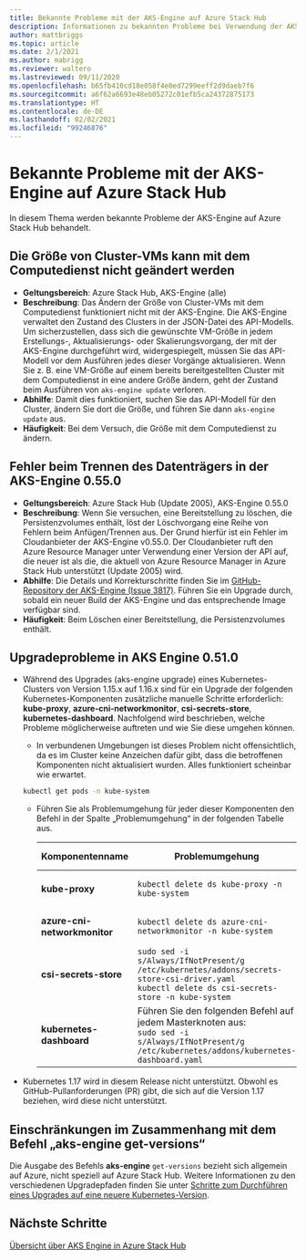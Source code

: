 ```yaml
---
title: Bekannte Probleme mit der AKS-Engine auf Azure Stack Hub
description: Informationen zu bekannten Probleme bei Verwendung der AKS-Engine auf Azure Stack Hub
author: mattbriggs
ms.topic: article
ms.date: 2/1/2021
ms.author: mabrigg
ms.reviewer: waltero
ms.lastreviewed: 09/11/2020
ms.openlocfilehash: b65fb410cd18e058f4e0ed7299eeff2d9daeb7f6
ms.sourcegitcommit: a6f62a6693e48eb05272c01efb5ca24372875173
ms.translationtype: HT
ms.contentlocale: de-DE
ms.lasthandoff: 02/02/2021
ms.locfileid: "99246876"
---
```

# <a name="known-issues-with-the-aks-engine-on-azure-stack-hub"></a>Bekannte Probleme mit der AKS-Engine auf Azure Stack Hub

In diesem Thema werden bekannte Probleme der AKS-Engine auf Azure Stack Hub behandelt.

## <a name="unable-to-resize-cluster-vms-with-the-compute-service"></a>Die Größe von Cluster-VMs kann mit dem Computedienst nicht geändert werden

- **Geltungsbereich**: Azure Stack Hub, AKS-Engine (alle)
- **Beschreibung**: Das Ändern der Größe von Cluster-VMs mit dem Computedienst funktioniert nicht mit der AKS-Engine. Die AKS-Engine verwaltet den Zustand des Clusters in der JSON-Datei des API-Modells. Um sicherzustellen, dass sich die gewünschte VM-Größe in jedem Erstellungs-, Aktualisierungs- oder Skalierungsvorgang, der mit der AKS-Engine durchgeführt wird, widergespiegelt, müssen Sie das API-Modell vor dem Ausführen jedes dieser Vorgänge aktualisieren. Wenn Sie z. B. eine VM-Größe auf einem bereits bereitgestellten Cluster mit dem Computedienst in eine andere Größe ändern, geht der Zustand beim Ausführen von `aks-engine update` verloren.
- **Abhilfe**: Damit dies funktioniert, suchen Sie das API-Modell für den Cluster, ändern Sie dort die Größe, und führen Sie dann `aks-engine update` aus.
- **Häufigkeit**: Bei dem Versuch, die Größe mit dem Computedienst zu ändern.

## <a name="disk-detach-operation-fails-in-aks-engine-0550"></a>Fehler beim Trennen des Datenträgers in der AKS-Engine 0.55.0

- **Geltungsbereich**: Azure Stack Hub (Update 2005), AKS-Engine 0.55.0
- **Beschreibung**: Wenn Sie versuchen, eine Bereitstellung zu löschen, die Persistenzvolumes enthält, löst der Löschvorgang eine Reihe von Fehlern beim Anfügen/Trennen aus. Der Grund hierfür ist ein Fehler im Cloudanbieter der AKS-Engine v0.55.0. Der Cloudanbieter ruft den Azure Resource Manager unter Verwendung einer Version der API auf, die neuer ist als die, die aktuell von Azure Resource Manager in Azure Stack Hub unterstützt (Update 2005) wird.
- **Abhilfe**: Die Details und Korrekturschritte finden Sie im [GitHub-Repository der AKS-Engine (Issue 3817)](https://github.com/Azure/aks-engine/issues/3817#issuecomment-691329443). Führen Sie ein Upgrade durch, sobald ein neuer Build der AKS-Engine und das entsprechende Image verfügbar sind.
- **Häufigkeit**: Beim Löschen einer Bereitstellung, die Persistenzvolumes enthält.



## <a name="upgrade-issues-in-aks-engine-0510"></a>Upgradeprobleme in AKS Engine 0.51.0

* Während des Upgrades (aks-engine upgrade) eines Kubernetes-Clusters von Version 1.15.x auf 1.16.x sind für ein Upgrade der folgenden Kubernetes-Komponenten zusätzliche manuelle Schritte erforderlich: **kube-proxy**, **azure-cni-networkmonitor**, **csi-secrets-store**, **kubernetes-dashboard**. Nachfolgend wird beschrieben, welche Probleme möglicherweise auftreten und wie Sie diese umgehen können.

  * In verbundenen Umgebungen ist dieses Problem nicht offensichtlich, da es im Cluster keine Anzeichen dafür gibt, dass die betroffenen Komponenten nicht aktualisiert wurden. Alles funktioniert scheinbar wie erwartet.
  <!-- * In disconnected environments, you can see this problem when you run a query for the system pods status and see that the pods for the components mentioned below are not in "Ready" state: -->

    ```bash  
    kubectl get pods -n kube-system
    ```

  * Führen Sie als Problemumgehung für jeder dieser Komponenten den Befehl in der Spalte „Problemumgehung“ in der folgenden Tabelle aus.

    |Komponentenname |Problemumgehung |Betroffene Szenarien|
    |---------------|-----------|------------------|
    |**kube-proxy**     | `kubectl delete ds kube-proxy -n kube-system` |Verbunden, nicht verbunden |
    |**azure-cni-networkmonitor**   | `kubectl delete ds azure-cni-networkmonitor -n kube-system`   | Verbunden, nicht verbunden |
    |**csi-secrets-store**  |`sudo sed -i s/Always/IfNotPresent/g /etc/kubernetes/addons/secrets-store-csi-driver.yaml`<br>`kubectl delete ds csi-secrets-store -n kube-system` | Getrennt |
    |**kubernetes-dashboard** |Führen Sie den folgenden Befehl auf jedem Masterknoten aus:<br>`sudo sed -i s/Always/IfNotPresent/g /etc/kubernetes/addons/kubernetes-dashboard.yaml` |Getrennt |

* Kubernetes 1.17 wird in diesem Release nicht unterstützt. Obwohl es GitHub-Pullanforderungen (PR) gibt, die sich auf die Version 1.17 beziehen, wird diese nicht unterstützt.

## <a name="aks-engine-get-versions-command-limitations"></a>Einschränkungen im Zusammenhang mit dem Befehl „aks-engine get-versions“

Die Ausgabe des Befehls **aks-engine** `get-versions` bezieht sich allgemein auf Azure, nicht speziell auf Azure Stack Hub. Weitere Informationen zu den verschiedenen Upgradepfaden finden Sie unter [Schritte zum Durchführen eines Upgrades auf eine neuere Kubernetes-Version](azure-stack-kubernetes-aks-engine-upgrade.md#steps-to-upgrade-to-a-newer-kubernetes-version).

## <a name="next-steps"></a>Nächste Schritte

[Übersicht über AKS Engine in Azure Stack Hub](azure-stack-kubernetes-aks-engine-overview.md)
